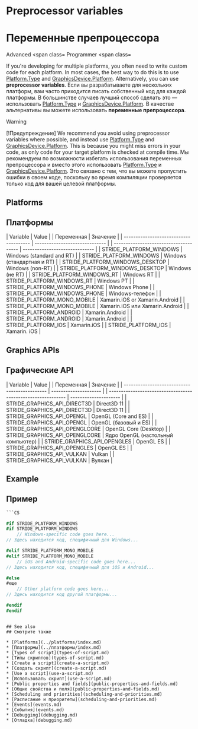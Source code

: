 # Preprocessor variables
# Переменные препроцессора

<span class="label label-doc-level">Advanced</span>
<span class=
<span class="label label-doc-audience">Programmer</span>
<span class=

If you're developing for multiple platforms, you often need to write custom code for each platform. In most cases, the best way to do this is to use [Platform.Type](xref:Stride.Core.Platform.Type) and [GraphicsDevice.Platform](xref:Stride.Graphics.GraphicsDevice.Platform). Alternatively, you can use **preprocessor variables**.
Если вы разрабатываете для нескольких платформ, вам часто приходится писать собственный код для каждой платформы.  В большинстве случаев лучший способ сделать это — использовать [Platform.Type](xref:Stride.Core.Platform.Type) и [GraphicsDevice.Platform](xref:Stride.Graphics.GraphicsDevice.Platform).  В качестве альтернативы вы можете использовать **переменные препроцессора**.

> [!Warning]
> [!Предупреждение]
> We recommend you avoid using preprocessor variables where possible, and instead use [Platform.Type](xref:Stride.Core.Platform.Type) and [GraphicsDevice.Platform](xref:Stride.Graphics.GraphicsDevice.Platform). This is because you might miss errors in your code, as only code for your target platform is checked at compile time.
> Мы рекомендуем по возможности избегать использования переменных препроцессора и вместо этого использовать [Platform.Type](xref:Stride.Core.Platform.Type) и [GraphicsDevice.Platform](xref:Stride.Graphics.GraphicsDevice.Platform).  Это связано с тем, что вы можете пропустить ошибки в своем коде, поскольку во время компиляции проверяется только код для вашей целевой платформы.

## Platforms
## Платформы

| Variable                               | Value                          |
|  Переменная |  Значение |
| -------------------------------------- | ------------------------------ |
|  -------------------------------------- |  ------------------------------ |
| STRIDE_PLATFORM_WINDOWS         | Windows (standard and RT)      |
|  STRIDE_PLATFORM_WINDOWS |  Windows (стандартная и RT) |
| STRIDE_PLATFORM_WINDOWS_DESKTOP | Windows (non-RT)               |
|  STRIDE_PLATFORM_WINDOWS_DESKTOP |  Windows (не RT) |
| STRIDE_PLATFORM_WINDOWS_RT      | Windows RT                     |
|  STRIDE_PLATFORM_WINDOWS_RT |  Windows РТ |
| STRIDE_PLATFORM_WINDOWS_PHONE   | Windows Phone                  |
|  STRIDE_PLATFORM_WINDOWS_PHONE |  Windows-телефон |
| STRIDE_PLATFORM_MONO_MOBILE     | Xamarin.iOS or Xamarin.Android |
|  STRIDE_PLATFORM_MONO_MOBILE |  Xamarin.iOS или Xamarin.Android |
| STRIDE_PLATFORM_ANDROID         | Xamarin.Android                |
|  STRIDE_PLATFORM_ANDROID |  Xamarin.Android |
| STRIDE_PLATFORM_IOS             | Xamarin.iOS                    |
|  STRIDE_PLATFORM_IOS |  Xamarin. iOS |

## Graphics APIs
## Графические API

| Variable                                      | Value                 |
|  Переменная |  Значение |
| --------------------------------------------- | --------------------- |
|  ------------------------------------------------------------ |  --------------------- |
| STRIDE_GRAPHICS_API_DIRECT3D   | Direct3D 11           |
|  STRIDE_GRAPHICS_API_DIRECT3D |  Direct3D 11 |
| STRIDE_GRAPHICS_API_OPENGL     | OpenGL (Core and ES)  |
|  STRIDE_GRAPHICS_API_OPENGL |  OpenGL (базовый и ES) |
| STRIDE_GRAPHICS_API_OPENGLCORE | OpenGL Core (Desktop) |
|  STRIDE_GRAPHICS_API_OPENGLCORE |  Ядро OpenGL (настольный компьютер) |
| STRIDE_GRAPHICS_API_OPENGLES   | OpenGL ES             |
|  STRIDE_GRAPHICS_API_OPENGLES |  OpenGL ES |
| STRIDE_GRAPHICS_API_VULKAN     | Vulkan                |
|  STRIDE_GRAPHICS_API_VULKAN |  Вулкан |

## Example
## Пример

```cs
```CS

#if STRIDE_PLATFORM_WINDOWS
#if STRIDE_PLATFORM_WINDOWS
    // Windows-specific code goes here...
// Здесь находится код, специфичный для Windows...

#elif STRIDE_PLATFORM_MONO_MOBILE
#elif STRIDE_PLATFORM_MONO_MOBILE
    // iOS and Android-specific code goes here...
// Здесь находится код, специфичный для iOS и Android...

#else
#еще
    // Other platform code goes here...
// Здесь находится код другой платформы...

#endif
#endif
```
```

## See also
## Смотрите также

* [Platforms](../platforms/index.md)
* [Платформы](../платформы/index.md)
* [Types of script](types-of-script.md)
* [Типы скриптов](types-of-script.md)
* [Create a script](create-a-script.md)
* [Создать скрипт](create-a-script.md)
* [Use a script](use-a-script.md)
* [Использовать скрипт](use-a-script.md)
* [Public properties and fields](public-properties-and-fields.md)
* [Общие свойства и поля](public-properties-and-fields.md)
* [Scheduling and priorities](scheduling-and-priorities.md)
* [Расписание и приоритеты](scheduling-and-priorities.md)
* [Events](events.md)
* [События](events.md)
* [Debugging](debugging.md)
* [Отладка](debugging.md)
